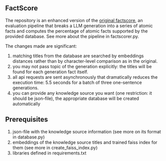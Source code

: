 ## FactScore
The repository is an enhanced version of the [original factscore](https://github.com/shmsw25/FActScore), an evaluation pipeline that breaks a LLM generation into a series of atomic facts and computes the percentage of atomic facts supported by the provided database.
See more about the pipeline in factscorer.py.

The changes made are significant:
1. matching titles from the database are searched by embeddings distances rather than by character-level comparison as in the original.
2. you may not pass topic of the generation explicitly: the titles will be found for each generation fact itself.
3. all api requests are sent asynchronously that dramatically reduces the execution time: 5.5 seconds for a batch of three one-sentence generations.
4. you can provide any knowledge source you want (one restriction: it should be json-file), the appropriate database will be created automatically

## Prerequisites
1. json-file with the knowledge source information (see more on its format in database.py)
2. embeddings of the knowledge source titles and trained faiss index for them (see more in create_faiss_index.py)
3. libraries defined in requirements.txt
